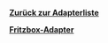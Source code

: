 [**Zurück zur Adapterliste**](/adapterref/adapterliste.md)

[**Fritzbox-Adapter**](/adapterref/docs/iobroker.fritzbox/de/README.md)